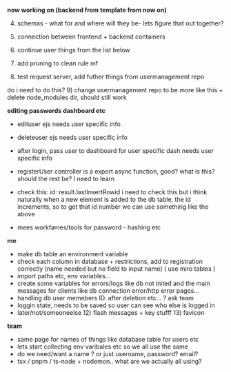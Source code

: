 

**now working on (backend from template from now on)** 

4) schemas - what for and where will they be- lets figure that out together? 


5) connection between frontend + backend containers
6) continue user things from the list below
7) add pruning to clean rule mf
8) test request server, add futher things from usermanagement repo

do i need to do this?
9) change usermanagement repo to be more like this + delete node_modules dir, should still work

**editing passwords dashboard etc**
- edituser ejs needs user specific info
- deleteuser ejs needs user specific info
- after login, pass user to dashboard for user specific dash needs user specific info
- registerUser controller is a export async function, good? what is this? should the rest be? I need to learn

- check this: id: result.lastInsertRowid i need to check this but i think naturally when a new element is added to the db table, the id increments, so to get that id number we can use something like the above

- mees workfames/tools for password - hashing etc

**me**

- make db table an environment variable
- check each column in database + restrictions, add to registration correctly (name needed but no field to input name) ( use miro tables )
- import paths etc, env variables...
- create some variables for errors/logs like db not inited and the main messages for clients like db connection error/http error pages...
- handling db user memebers ID. after deletion etc... ? ask team
- loggin state, needs to be saved so user can see who else is logged in
- later/not/someoneelse 12) flash messages + key stufff 13) favicon

**team**

- same page for names of things like database table for users etc
- lets start collecting env varibales etc so we all use the same
- do we need/want a name ? or just username, password? email?
- tsx / pnpm / ts-node + nodemon.. what are we actually all using?